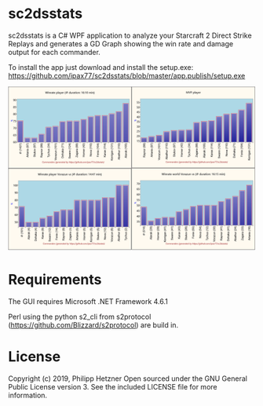 # sc2dsstats

sc2dsstats is a C# WPF application to analyze your Starcraft 2 Direct Strike Replays and generates a GD Graph showing the win rate and damage output for each commander. 

To install the app just download and install the setup.exe: 
https://github.com/ipax77/sc2dsstats/blob/master/app.publish/setup.exe


![sample graph](/images/sample.png)

# Requirements
The GUI requires Microsoft .NET Framework 4.6.1

Perl using the python s2_cli from s2protocol (https://github.com/Blizzard/s2protocol) are build in.

# License

Copyright (c) 2019, Philipp Hetzner
Open sourced under the GNU General Public License version 3. See the included LICENSE file for more information.


